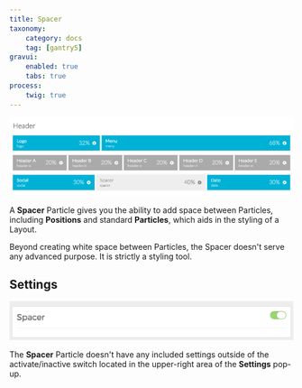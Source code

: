 ```yaml
---
title: Spacer
taxonomy:
    category: docs
    tag: [gantry5]
gravui:
    enabled: true
    tabs: true
process:
    twig: true
---
```


![Spacer](spacer_2.png)

A **Spacer** Particle gives you the ability to add space between Particles, including **Positions** and standard **Particles**, which aids in the styling of a Layout.

Beyond creating white space between Particles, the Spacer doesn't serve any advanced purpose. It is strictly a styling tool.

Settings
-----

![Settings](spacer_1.png)

The **Spacer** Particle doesn't have any included settings outside of the activate/inactive switch located in the upper-right area of the **Settings** pop-up.
